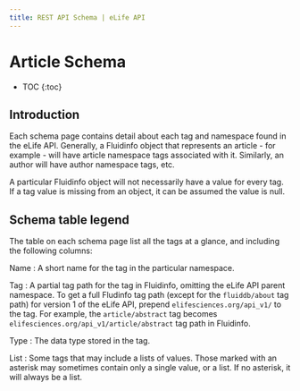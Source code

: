 ```yaml
---
title: REST API Schema | eLife API
---
```


# Article Schema

* TOC
{:toc}

## Introduction

Each schema page contains detail about each tag and namespace found in the eLife API. Generally, a Fluidinfo object that represents an article - for example - will have article namespace tags associated with it. Similarly, an author will have author namespace tags, etc.

A particular Fluidinfo object will not necessarily have a value for every tag. If a tag value is missing from an object, it can be assumed the value is null.

## Schema table legend

The table on each schema page list all the tags at a glance, and including the following columns:

Name
: A short name for the tag in the particular namespace.

Tag
: A partial tag path for the tag in Fluidinfo, omitting the eLife API parent namespace. To get a full Fludinfo tag path (except for the `fluiddb/about` tag path) for version 1 of the eLife API, prepend `elifesciences.org/api_v1/` to the tag. For example, the `article/abstract` tag becomes `elifesciences.org/api_v1/article/abstract` tag path in Fluidinfo.

Type
: The data type stored in the tag.

List
: Some tags that may include a lists of values. Those marked with an asterisk may sometimes contain only a single value, or a list. If no asterisk, it will always be a list.